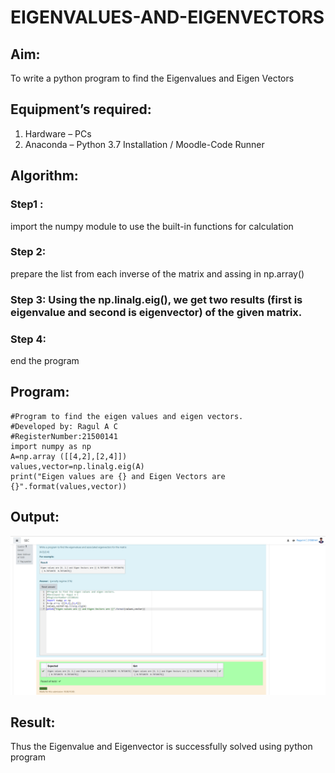 # EIGENVALUES-AND-EIGENVECTORS
## Aim:
To write a python program to find the Eigenvalues and Eigen Vectors
## Equipment’s required:
1. 	Hardware – PCs
2. 	Anaconda – Python 3.7 Installation / Moodle-Code Runner
## Algorithm:
### Step1 : 
import the numpy module to use the built-in functions for calculation
### Step 2: 
prepare the list from each inverse of the matrix and assing in np.array()
### Step 3: Using the np.linalg.eig(),  we get two results (first is eigenvalue and second is eigenvector) of the given matrix.
### Step 4: 
end the program
## Program:
```
#Program to find the eigen values and eigen vectors.
#Developed by: Ragul A C
#RegisterNumber:21500141
import numpy as np
A=np.array ([[4,2],[2,4]])
values,vector=np.linalg.eig(A)
print("Eigen values are {} and Eigen Vectors are {}".format(values,vector))
```
## Output:
![output](picture_4.png.png)
## Result:
Thus the Eigenvalue and Eigenvector is successfully solved using python program
